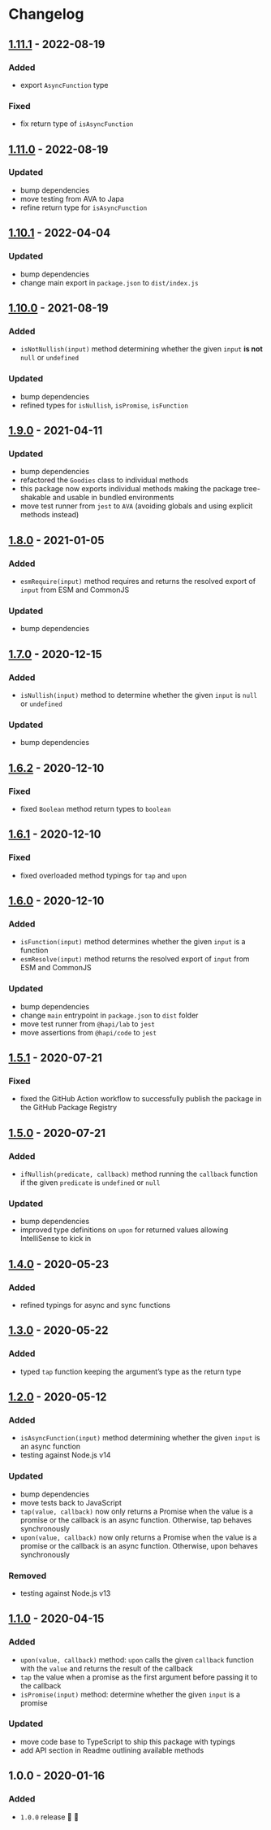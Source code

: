 # Changelog


## [1.11.1](https://github.com/supercharge/goodies/compare/v1.11.0...v1.11.1) - 2022-08-19

### Added
- export `AsyncFunction` type

### Fixed
- fix return type of `isAsyncFunction`


## [1.11.0](https://github.com/supercharge/goodies/compare/v1.10.1...v1.11.0) - 2022-08-19

### Updated
- bump dependencies
- move testing from AVA to Japa
- refine return type for `isAsyncFunction`


## [1.10.1](https://github.com/supercharge/goodies/compare/v1.10.0...v1.10.1) - 2022-04-04

### Updated
- bump dependencies
- change main export in `package.json` to `dist/index.js`


## [1.10.0](https://github.com/supercharge/goodies/compare/v1.9.0...v1.10.0) - 2021-08-19

### Added
- `isNotNullish(input)` method determining whether the given `input` **is not** `null` or `undefined`

### Updated
- bump dependencies
- refined types for `isNullish`, `isPromise`, `isFunction`


## [1.9.0](https://github.com/supercharge/goodies/compare/v1.8.0...v1.9.0) - 2021-04-11

### Updated
- bump dependencies
- refactored the `Goodies` class to individual methods
- this package now exports individual methods making the package tree-shakable and usable in bundled environments
- move test runner from `jest` to `AVA` (avoiding globals and using explicit methods instead)


## [1.8.0](https://github.com/supercharge/goodies/compare/v1.7.0...v1.8.0) - 2021-01-05

### Added
- `esmRequire(input)` method requires and returns the resolved export of `input` from ESM and CommonJS

### Updated
- bump dependencies


## [1.7.0](https://github.com/supercharge/goodies/compare/v1.6.2...v1.7.0) - 2020-12-15

### Added
- `isNullish(input)` method to determine whether the given `input` is `null` or `undefined`

### Updated
- bump dependencies


## [1.6.2](https://github.com/supercharge/goodies/compare/v1.6.1...v1.6.2) - 2020-12-10

### Fixed
- fixed `Boolean` method return types to `boolean`


## [1.6.1](https://github.com/supercharge/goodies/compare/v1.6.0...v1.6.1) - 2020-12-10

### Fixed
- fixed overloaded method typings for `tap` and `upon`


## [1.6.0](https://github.com/supercharge/goodies/compare/v1.5.1...v1.6.0) - 2020-12-10

### Added
- `isFunction(input)` method determines whether the given `input` is a function
- `esmResolve(input)` method returns the resolved export of `input` from ESM and CommonJS

### Updated
- bump dependencies
- change `main` entrypoint in `package.json` to `dist` folder
- move test runner from `@hapi/lab` to `jest`
- move assertions from `@hapi/code` to `jest`


## [1.5.1](https://github.com/supercharge/goodies/compare/v1.5.0...v1.5.1) - 2020-07-21

### Fixed
- fixed the GitHub Action workflow to successfully publish the package in the GitHub Package Registry


## [1.5.0](https://github.com/supercharge/goodies/compare/v1.4.0...v1.5.0) - 2020-07-21

### Added
- `ifNullish(predicate, callback)` method running the `callback` function if the given `predicate` is `undefined` or `null`

### Updated
- bump dependencies
- improved type definitions on `upon` for returned values allowing IntelliSense to kick in


## [1.4.0](https://github.com/supercharge/goodies/compare/v1.3.0...v1.4.0) - 2020-05-23

### Added
- refined typings for async and sync functions


## [1.3.0](https://github.com/supercharge/goodies/compare/v1.2.0...v1.3.0) - 2020-05-22

### Added
- typed `tap` function keeping the argument’s type as the return type


## [1.2.0](https://github.com/supercharge/goodies/compare/v1.1.0...v1.2.0) - 2020-05-12

### Added
- `isAsyncFunction(input)` method determining whether the given `input` is an async function
- testing against Node.js v14

### Updated
- bump dependencies
- move tests back to JavaScript
- `tap(value, callback)` now only returns a Promise when the value is a promise or the callback is an async function. Otherwise, tap behaves synchronously
- `upon(value, callback)` now only returns a Promise when the value is a promise or the callback is an async function. Otherwise, upon behaves synchronously

### Removed
- testing against Node.js v13


## [1.1.0](https://github.com/supercharge/goodies/compare/v1.0.0...v1.1.0) - 2020-04-15

### Added
- `upon(value, callback)` method: `upon` calls the given `callback` function with the `value` and returns the result of the callback
- `tap` the value when a promise as the first argument before passing it to the callback
- `isPromise(input)` method: determine whether the given `input` is a promise

### Updated
- move code base to TypeScript to ship this package with typings
- add API section in Readme outlining available methods


## 1.0.0 - 2020-01-16

### Added
- `1.0.0` release 🚀 🎉
